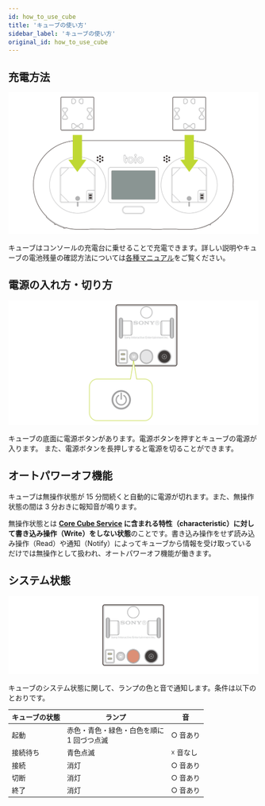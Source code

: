 ```yaml
---
id: how_to_use_cube
title: 'キューブの使い方'
sidebar_label: 'キューブの使い方'
original_id: how_to_use_cube
---
```


## 充電方法

![How to charge](assets/cube_basics_charging.svg)

キューブはコンソールの充電台に乗せることで充電できます。詳しい説明やキューブの電池残量の確認方法については[各種マニュアル](https://toio.io/manual)をご覧ください。

## 電源の入れ方・切り方

![How to power on off](assets/cube_basics_power_on_off.svg)

キューブの底面に電源ボタンがあります。電源ボタンを押すとキューブの電源が入ります。
また、電源ボタンを長押しすると電源を切ることができます。

## オートパワーオフ機能

キューブは無操作状態が 15 分間続くと自動的に電源が切れます。また、無操作状態の間は 3 分おきに報知音が鳴ります。

無操作状態とは **[Core Cube Service](ble_communication_overview.md#キューブの機能の利用) に含まれる特性（characteristic）に対して書き込み操作（Write）をしない状態**のことです。書き込み操作をせず読み込み操作（Read）や通知（Notify）によってキューブから情報を受け取っているだけでは無操作として扱われ、オートパワーオフ機能が働きます。

## システム状態

![Light of cube](assets/cube_basics_light.svg)

キューブのシステム状態に関して、ランプの色と音で通知します。条件は以下のとおりです。

| キューブの状態 | ランプ                                         | 音       |
| -------------- | ---------------------------------------------- | -------- |
| 起動           | 赤色・青色・緑色・白色を順に<br/> 1 回づつ点滅 | ○ 音あり |
| 接続待ち       | 青色点滅                                       | ☓ 音なし |
| 接続           | 消灯                                           | ○ 音あり |
| 切断           | 消灯                                           | ○ 音あり |
| 終了           | 消灯                                           | ○ 音あり |
